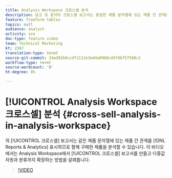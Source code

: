 ```yaml
---
title: Analysis Workspace 크로스셀 분석
description: 보고 및 분석의 크로스셀 보고서는 동일한 제품 문자열에 있는 제품 간 관계를 표시하므로 함께 구매한 제품을 분석할 수 있습니다. 이 비디오에서는 Analysis Workspace에서 크로스셀 보고서를 만들고 다중값 차원과 분류까지 확장하는 방법을 소개합니다.
feature: freeform tables
topics: null
audience: analyst
activity: use
doc-type: feature video
team: Technical Marketing
kt: 2367
translation-type: tm+mt
source-git-commit: 24ad92b0ccdf1112e3ed4a0968cd47db757598c3
workflow-type: tm+mt
source-wordcount: '0'
ht-degree: 0%

---
```



# [!UICONTROL Analysis Workspace 크로스셀] 분석 {#cross-sell-analysis-in-analysis-workspace}

의 [!UICONTROL 크로스셀] 보고서는 같은 제품 문자열에 있는 제품 간 관계를 [!DNL Reports & Analytics] 표시하므로 함께 구매한 제품을 분석할 수 있습니다. 이 비디오에서는 Analysis Workspace에서 [!UICONTROL 크로스셀] 보고서를 만들고 다중값 차원과 분류까지 확장하는 방법을 살펴봅니다.

>[!VIDEO](https://video.tv.adobe.com/v/25864/?quality=12)
